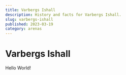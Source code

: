 ```yaml
---
title: Varbergs Ishall
description: History and facts for Varbergs Ishall.
slug: varbergs-ishall
published: 2023-03-19
category: arenas
---
```


# Varbergs Ishall

Hello World!